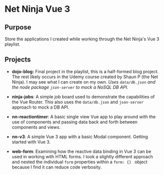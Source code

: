 # Net Ninja Vue 3

## Purpose

Store the applications I created while working through the Net Ninja's Vue 3 playlist.

## Projects

- **dojo-blog:** Final project in the playlist, this is a half-formed blog project. The rest likely occurs in the Udemy course created by Shaun P (the Net Ninja). I may see what I can create on my own. _Uses `data/db.json` and the node package `json-server` to mock a NoSQL DB API._

- **ninja-jobs**: A simple job board used to demonstrate the capabilities of the Vue Router. This also uses the `data/db.json` and `json-server` approach to mock a DB API.

- **nn-reactiontimer**: A basic single view Vue app to play around with the use of components and passing data back and forth between components and views.

- **nn-v3**: A simple Vue 3 app with a basic Modal component. Getting started with Vue 3.

- **web-form**: Examining how the reactive data binding in Vue 3 can be used in working with HTML forms. I took a slightly different approach and nested the individual `form` properties within a `form: {} ` object because I find it can reduce code verbosity.
